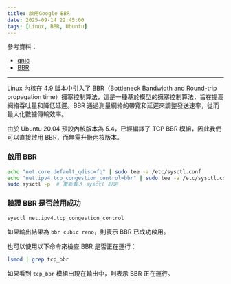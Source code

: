 ```yaml
---
title: 啟用Google BBR
date: 2025-09-14 22:45:00
tags: [Linux, BBR, Ubuntu]
---
```

參考資料：
- [qnic](https://en.wikipedia.org/wiki/QUIC)
- [BBR](https://en.wikipedia.org/wiki/Bottleneck_Bandwidth_and_Round-trip_propagation_time)

<!-- more -->
---

Linux 內核在 4.9 版本中引入了 BBR（Bottleneck Bandwidth and Round-trip propagation time）擁塞控制算法，這是一種基於模型的擁塞控制算法，旨在提高網絡吞吐量和降低延遲。BBR 通過測量網絡的帶寬和延遲來調整發送速率，從而最大化數據傳輸效率。

由於 Ubuntu 20.04 預設內核版本為 5.4，已經編譯了 TCP BBR 模組，因此我們可以直接啟用 BBR，而無需升級內核版本。

### 啟用 BBR
```bash
echo "net.core.default_qdisc=fq" | sudo tee -a /etc/sysctl.conf
echo "net.ipv4.tcp_congestion_control=bbr" | sudo tee -a /etc/sysctl.conf
sudo sysctl -p  # 重新載入 sysctl 設定
```

### 驗證 BBR 是否啟用成功
```bash
sysctl net.ipv4.tcp_congestion_control
```
如果輸出結果為 `bbr cubic reno`，則表示 BBR 已成功啟用。

也可以使用以下命令來檢查 BBR 是否正在運行：
```bash
lsmod | grep tcp_bbr
```
如果看到 `tcp_bbr` 模組出現在輸出中，則表示 BBR 正在運行。